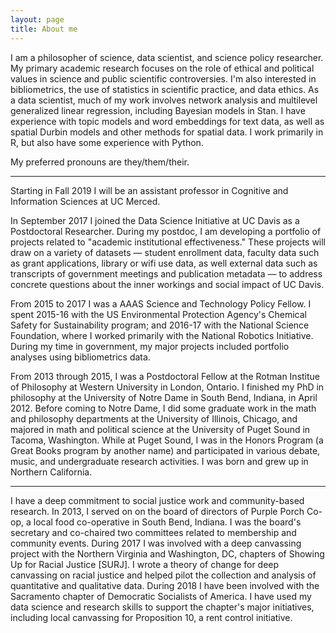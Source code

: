 ```yaml
---
layout: page
title: About me
---
```


I am a philosopher of science, data scientist, and science policy researcher.  My primary academic research focuses on the role of ethical and political values in science and public scientific controversies.  I'm also interested in bibliometrics, the use of statistics in scientific practice, and data ethics.  As a data scientist, much of my work involves network analysis and multilevel generalized linear regression, including Bayesian models in Stan.  I have experience with topic models and word embeddings for text data, as well as spatial Durbin models and other methods for spatial data.  I work primarily in R, but also have some experience with Python.  

My preferred pronouns are they/them/their.  

<hr>

Starting in Fall 2019 I will be an assistant professor in Cognitive and Information Sciences at UC Merced.  
		
In September 2017 I joined the Data Science Initiative at UC Davis as a Postdoctoral Researcher.  During my postdoc, I am developing a portfolio of projects related to "academic institutional effectiveness."  These projects will draw on a variety of datasets — student enrollment data, faculty data such as grant applications, library or wifi use data, as well external data such as transcripts of government meetings and publication metadata — to address concrete questions about the inner workings and social impact of UC Davis.  

From 2015 to 2017 I was a AAAS Science and Technology Policy Fellow.  I spent 2015-16 with the US Environmental Protection Agency's Chemical Safety for Sustainability program; and 2016-17 with the National Science Foundation, where I worked primarily with the National Robotics Initiative.  During my time in government, my major projects included portfolio analyses using bibliometrics data. 
		
From 2013 through 2015, I was a Postdoctoral Fellow at the Rotman Institue of Philosophy at Western University in London, Ontario.  I finished my PhD in philosophy at the University of Notre Dame in South Bend, Indiana, in April 2012.  Before coming to Notre Dame, I did some graduate work in the math and philosophy departments at the University of Illinois, Chicago, and majored in math and political science at the University of Puget Sound in Tacoma, Washington.  While at Puget Sound, I was in the Honors Program (a Great Books program by another name) and participated in various debate, music, and undergraduate research activities.  I was born and grew up in Northern California. 

<hr>
		
I have a deep commitment to social justice work and community-based research.  In 2013, I served on on the board of directors of Purple Porch Co-op, a local food co-operative in South Bend, Indiana.  I was the board's secretary and co-chaired two committees related to membership and community events.  During 2017 I was involved with a deep canvassing project with the Northern Virginia and Washington, DC, chapters of Showing Up for Racial Justice [SURJ].  I wrote a theory of change for deep canvassing on racial justice and helped pilot the collection and analysis of quantitative and qualitative data.  During 2018 I have been involved with the Sacramento chapter of Democratic Socialists of America.  I have used my data science and research skills to support the chapter's major initiatives, including local canvassing for Proposition 10, a rent control initiative.  